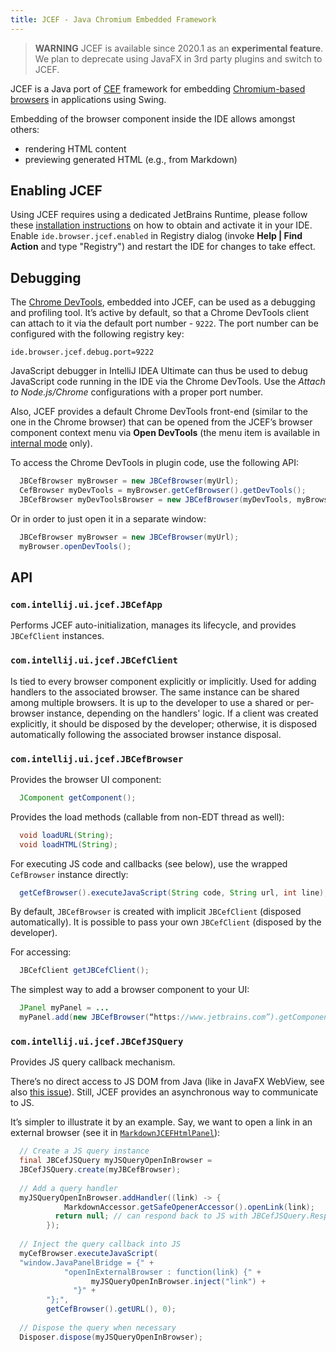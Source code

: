 ```yaml
---
title: JCEF - Java Chromium Embedded Framework
---
```

<!-- Copyright 2000-2020 JetBrains s.r.o. and other contributors. Use of this source code is governed by the Apache 2.0 license that can be found in the LICENSE file. -->

> **WARNING** JCEF is available since 2020.1 as an **experimental feature**. We plan to deprecate using JavaFX in 3rd party plugins and switch to JCEF.

JCEF is a Java port of [CEF](https://bitbucket.org/chromiumembedded/cef/wiki/Home) framework for embedding [Chromium-based browsers](https://www.chromium.org/Home) in applications using Swing.

Embedding of the browser component inside the IDE allows amongst others:

- rendering HTML content
- previewing generated HTML (e.g., from Markdown) 

## Enabling JCEF                                                     
Using JCEF requires using a dedicated JetBrains Runtime, please follow these [installation instructions](https://youtrack.jetbrains.com/issue/IDEA-231833#focus=streamItem-27-3993099.0-0) on how to obtain and activate it in your IDE.
Enable `ide.browser.jcef.enabled` in Registry dialog (invoke **Help \| Find Action** and type "Registry") and restart the IDE for changes to take effect.

## Debugging
The [Chrome DevTools](https://developers.google.com/web/tools/chrome-devtools/), embedded into JCEF, can be used as a debugging and profiling tool. It’s active by default, so that a Chrome DevTools client can attach to it via the default port number - `9222`.
The port number can be configured with the following registry key:

```
ide.browser.jcef.debug.port=9222
```

JavaScript debugger in IntelliJ IDEA Ultimate can thus be used to debug JavaScript code running in the IDE via the Chrome DevTools. Use the _Attach to Node.js/Chrome_ configurations with a proper port number.

Also, JCEF provides a default Chrome DevTools front-end (similar to the one in the Chrome browser) that can be opened from the JCEF’s browser component context menu via **Open DevTools** (the menu item is available in [internal mode](/reference_guide/internal_actions/enabling_internal.md) only).

To access the Chrome DevTools in plugin code, use the following API:

```java
  JBCefBrowser myBrowser = new JBCefBrowser(myUrl);
  CefBrowser myDevTools = myBrowser.getCefBrowser().getDevTools();
  JBCefBrowser myDevToolsBrowser = new JBCefBrowser(myDevTools, myBrowser.getJBCefClient());
```

Or in order to just open it in a separate window:

```java
  JBCefBrowser myBrowser = new JBCefBrowser(myUrl);
  myBrowser.openDevTools();
```

## API

### `com.intellij.ui.jcef.JBCefApp`
Performs JCEF auto-initialization, manages its lifecycle, and provides `JBCefClient` instances.

### `com.intellij.ui.jcef.JBCefClient`
Is tied to every browser component explicitly or implicitly. Used for adding handlers to the associated browser.
The same instance can be shared among multiple browsers. It is up to the developer to use a shared or per-browser instance, depending on the handlers' logic.
If a client was created explicitly, it should be disposed by the developer; otherwise, it is disposed automatically following the associated browser instance disposal.

### `com.intellij.ui.jcef.JBCefBrowser`
Provides the browser UI component:

```java
  JComponent getComponent();
```

Provides the load methods (callable from non-EDT thread as well):

```java
  void loadURL(String);
  void loadHTML(String);
```

For executing JS code and callbacks (see below), use the wrapped `CefBrowser` instance directly:

```java
  getCefBrowser().executeJavaScript(String code, String url, int line);
```

By default, `JBCefBrowser` is created with implicit `JBCefClient` (disposed automatically). It is possible to pass your own `JBCefClient` (disposed by the developer). 

For accessing:
```java
  JBCefClient getJBCefClient();
```

The simplest way to add a browser component to your UI:

```java
  JPanel myPanel = ...
  myPanel.add(new JBCefBrowser(“https://www.jetbrains.com”).getComponent());
```

### `com.intellij.ui.jcef.JBCefJSQuery`

Provides JS query callback mechanism.

There’s no direct access to JS DOM from Java (like in JavaFX WebView, see also [this issue](https://youtrack.jetbrains.com/issue/JBR-2046)). Still, JCEF provides an asynchronous way to communicate to JS.

It’s simpler to illustrate it by an example. Say, we want to open a link in an external browser (see it in [`MarkdownJCEFHtmlPanel`](upsource:///plugins/markdown/src/org/intellij/plugins/markdown/ui/preview/jcef/MarkdownJCEFHtmlPanel.java)):

```java
  // Create a JS query instance
  final JBCefJSQuery myJSQueryOpenInBrowser =
  JBCefJSQuery.create(myJBCefBrowser);
  
  // Add a query handler
  myJSQueryOpenInBrowser.addHandler((link) -> {
            MarkdownAccessor.getSafeOpenerAccessor().openLink(link);
          return null; // can respond back to JS with JBCefJSQuery.Response
        });
  
  // Inject the query callback into JS
  myCefBrowser.executeJavaScript(
  "window.JavaPanelBridge = {" +
            "openInExternalBrowser : function(link) {" +
                  myJSQueryOpenInBrowser.inject("link") +
              "}" +
        "};",
        getCefBrowser().getURL(), 0);
  
  // Dispose the query when necessary
  Disposer.dispose(myJSQueryOpenInBrowser);
```
